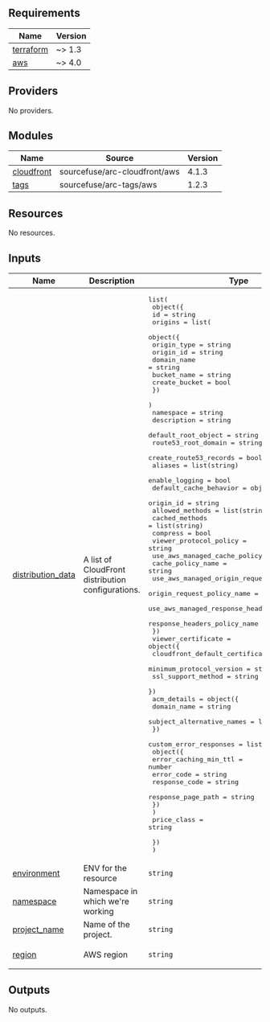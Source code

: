 <!-- BEGINNING OF PRE-COMMIT-TERRAFORM DOCS HOOK -->
## Requirements

| Name | Version |
|------|---------|
| <a name="requirement_terraform"></a> [terraform](#requirement\_terraform) | ~> 1.3 |
| <a name="requirement_aws"></a> [aws](#requirement\_aws) | ~> 4.0 |

## Providers

No providers.

## Modules

| Name | Source | Version |
|------|--------|---------|
| <a name="module_cloudfront"></a> [cloudfront](#module\_cloudfront) | sourcefuse/arc-cloudfront/aws | 4.1.3 |
| <a name="module_tags"></a> [tags](#module\_tags) | sourcefuse/arc-tags/aws | 1.2.3 |

## Resources

No resources.

## Inputs

| Name | Description | Type | Default | Required |
|------|-------------|------|---------|:--------:|
| <a name="input_distribution_data"></a> [distribution\_data](#input\_distribution\_data) | A list of CloudFront distribution configurations. | <pre>list(<br>    object({<br>      id = string<br>      origins = list(<br>        object({<br>          origin_type   = string<br>          origin_id     = string<br>          domain_name   = string<br>          bucket_name   = string<br>          create_bucket = bool<br>        })<br>      )<br>      namespace              = string<br>      description            = string<br>      default_root_object    = string<br>      route53_root_domain    = string<br>      create_route53_records = bool<br>      aliases                = list(string)<br>      enable_logging         = bool<br>      default_cache_behavior = object({<br>        origin_id                               = string<br>        allowed_methods                         = list(string)<br>        cached_methods                          = list(string)<br>        compress                                = bool<br>        viewer_protocol_policy                  = string<br>        use_aws_managed_cache_policy            = bool<br>        cache_policy_name                       = string<br>        use_aws_managed_origin_request_policy   = bool<br>        origin_request_policy_name              = string<br>        use_aws_managed_response_headers_policy = bool<br>        response_headers_policy_name            = string<br>      })<br>      viewer_certificate = object({<br>        cloudfront_default_certificate = bool<br>        minimum_protocol_version       = string<br>        ssl_support_method             = string<br>      })<br>      acm_details = object({<br>        domain_name               = string<br>        subject_alternative_names = list(string)<br>      })<br>      custom_error_responses = list(<br>        object({<br>          error_caching_min_ttl = number<br>          error_code            = string<br>          response_code         = string<br>          response_page_path    = string<br>        })<br>      )<br>      price_class = string<br><br>    })<br>  )</pre> | n/a | yes |
| <a name="input_environment"></a> [environment](#input\_environment) | ENV for the resource | `string` | `"dev"` | no |
| <a name="input_namespace"></a> [namespace](#input\_namespace) | Namespace in which we're working | `string` | `"arc"` | no |
| <a name="input_project_name"></a> [project\_name](#input\_project\_name) | Name of the project. | `string` | `"arc"` | no |
| <a name="input_region"></a> [region](#input\_region) | AWS region | `string` | `"us-east-1"` | no |

## Outputs

No outputs.
<!-- END OF PRE-COMMIT-TERRAFORM DOCS HOOK -->